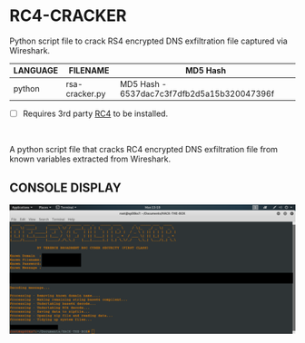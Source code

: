 # RC4-CRACKER
Python script file to crack RS4 encrypted DNS exfiltration file captured via Wireshark.

| LANGUAGE | FILENAME | MD5 Hash |
|------    |------    | -------  |
| python | rsa-cracker.py | MD5 Hash - 6537dac7c3f7dfb2d5a15b320047396f |

- [ ] Requires 3rd party [RC4](https://pypi.org/project/arc4/) to be installed.

<br />

A python script file that cracks RC4 encrypted DNS exfiltration file from known variables extracted from Wireshark.

## CONSOLE DISPLAY
![Screenshot](picture3.png)
